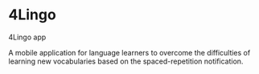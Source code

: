# 4Lingo
4Lingo app

A mobile application for language learners to overcome the difficulties of learning new vocabularies based on the spaced-repetition notification.
